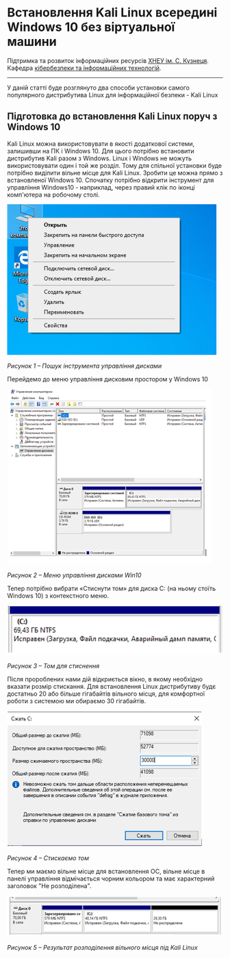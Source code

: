# Встановлення Kali Linux всередині Windows 10 без віртуальної машини

Підтримка та розвиток інформаційних ресурсів [ХНЕУ ім. С. Кузнеця](https://www.hneu.edu.ua/). Кафедра [кібербезпеки та інформаційних технологій](http://www.kafcbit.hneu.edu.ua/).

---
У даній статті буде розглянуто два способи установки самого популярного дистрибутива Linux для інформаційної безпеки - Kali Linux

## Підготовка до встановлення Kali Linux поруч з Windows 10

Kali Linux можна використовувати в якості додаткової системи, залишивши на ПК і Windows 10. Для цього потрібно встановити дистрибутив Kali разом з Windows.
Linux і Windows не можуть використовувати один і той же розділ. Тому для спільної установки буде потрібно виділити вільне місце для Kali Linux. Зробити це можна прямо з встановленої Windows 10.
Спочатку потрібно відкрити інструмент для управління Windows10 - наприклад, через правий клік по іконці комп'ютера на робочому столі.

![](img/img-6001.png)

*Рисунок 1 – Пошук інструмента управління дисками*

Перейдемо до меню управління дисковим простором у Windows 10

![](img/img-6002.png)

*Рисунок 2 – Меню управління дисками Win10*

Тепер потрібно вибрати «Стиснути том» для диска С: (на ньому стоїть Windows 10) з контекстного меню.

![](img/img-6003.png)

*Рисунок 3 – Том для стиснення*

Після пророблених нами дій відкриється вікно, в якому необхідно вказати розмір стискання. Для встановлення Linux дистрибутиву будє достатньо 20 або більше гігабайтів вільного місця, для комфортної роботи з системою ми обираємо 30 гігабайтів.

![](img/img-6004.png)

*Рисунок 4 – Стискаємо том*

Тепер ми маємо вільне місце для встановлення ОС, вільне місце в панелі управління відмічається чорним кольором та має характерний заголовок "Не розподілена".

![](img/img-6005.png)

*Рисунок 5 – Результат розподілення вільного місця під Kali Linux*


